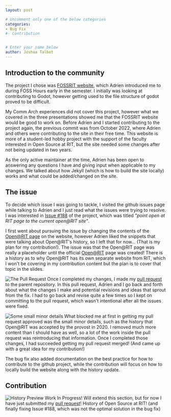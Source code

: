 ```yaml
---
layout: post

# Uncomment only one of the below categories
categories: 
- Bug Fix
#- Contribution


# Enter your name below
author: Joshua Talbot
---
```


## Introduction to the community

The project I chose was [FOSSRIT website](https://fossrit.github.io/), which Adrien introduced me to during FOSS Hours early in the semester. I initially was looking at contributing to Godot, however getting used to the file structure of godot proved to be difficult.


My Comm Arch experiences did not cover this project, however what we covered in the three presentations showed me that the FOSSRIT website would be good to work on. Before Adrien and I started contributing to the project again, the previous commit was from October 2022, where Adrien and others were contributing to the site in their free time. This website is more of a student-led hobby project with the support of the faculty interested in Open Source at RIT, but the site needed some changes after not being updated in two years.


As the only active maintainer at the time, Adrien has been open to answering any questions I have and giving input when applicable to my changes. We talked about how Jekyll (which is how to build the site locally) works and what could be added/changed on the site.


## The issue
To decide which issue I was going to tackle, I visited the github issues page while talking to Adrien and I just read what the issues were trying to resolve. I was interested in [Issue #188](https://github.com/FOSSRIT/fossrit.github.io/issues/188) of the project, which was titled _"point open at RIT page to the current open@RIT site"_.


I first went about pursuing the issue by changing the contents of the [Open@RIT page](https://fossrit.github.io/open-rit/) on the website, however Adrien liked the snippets that were talking about Open@RIT's history, so I left that for now... (That is my plan for my contribution!). The issue was that the Open@RIT page was really a placeholder until the official [Open@RIT](https://openr.it/) page was created! There is a history as to why Open@RIT has its own separate website from RIT, which I won't be covering in my contribution content but the plan is to cover that topic in the slides.


![The Pull Request](https://i.imgur.com/Z8zpQn4.png)
Once I completed my changes, I made my [pull request](https://github.com/FOSSRIT/fossrit.github.io/pull/190) to the parent repository. In this pull request, Adrien and I go back and forth about what the changes I make and potential revisions and ideas that sprout from the fix. I had to go back and revise quite a few times so I kept on committing to the pull request, which wasn't intentional after all the issues were fixed.


![Some small minor details](https://i.imgur.com/cvdQAxw.png)
What blocked me at first in getting my pull request approved was the small minor details, such as the history that Open@RIT was accepted by the provost in 2020. I removed much more content than I should have as well, so a lot of the work inside the pull request was reintroducing that information. Once I completed those changes, I had succeeded getting my pull request merged! (And came up with a great idea for my contribution!)


The bug fix also added documentation on the best practice for how to contribute to the github project, while the contribution will focus on how to locally build the website along with the history update.


## Contribution

![History Preview](https://i.imgur.com/MHpbL60.png)
Work In Progress! Will extend this section, but for now I have just submitted my [pull request](https://github.com/FOSSRIT/fossrit.github.io/pull/191)! History of Open Source at RIT! (and finally fixing Issue #188, which was not the optimal solution in the bug fix)

